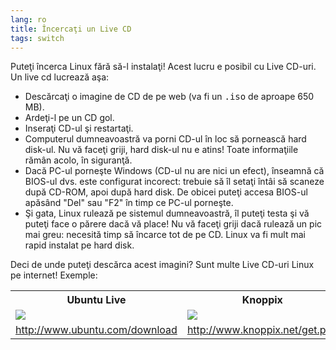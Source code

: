 ```yaml
---
lang: ro
title: Încercaţi un Live CD
tags: switch
---
```


Puteţi încerca Linux fără să-l instalaţi!
Acest lucru e posibil cu Live CD-uri. Un live cd lucrează aşa:


<ul>
<li>Descărcaţi o imagine de CD de pe web (va fi un <tt>.iso</tt> de aproape 650 MB).</li>
<li>Ardeţi-l pe un CD gol.</li>

<li>Inseraţi CD-ul şi restartaţi.</li>

<li>Computerul dumneavoastră va porni CD-ul în loc să pornească hard disk-ul. Nu vă faceţi griji, hard disk-ul nu e atins! Toate informaţiile rămân acolo, în siguranţă.</li>

<li>Dacă PC-ul porneşte Windows (CD-ul nu are nici un efect), înseamnă că BIOS-ul dvs. este
configurat incorect: trebuie să îl setaţi întâi să scaneze după CD-ROM, apoi după hard disk.
De obicei puteţi accesa BIOS-ul apăsând "Del" sau "F2" în timp ce PC-ul porneşte.</li>
<li>Şi gata, Linux rulează pe sistemul dumneavoastră, îl puteţi testa şi vă puteţi
face o părere dacă vă place! Nu vă faceţi griji dacă rulează un pic mai greu: necesită timp
să încarce tot de pe CD. Linux va fi mult mai rapid instalat pe hard disk.</li>


</ul>
Deci de unde puteţi descărca acest imagini? Sunt multe Live CD-uri Linux
pe internet! Exemple:


<table cols="2">
<tr>
<th>Ubuntu Live</th>
<th>Knoppix</th>
</tr>

<tr>
<td><a href="Images/ubuntu.png"><img src="Images/ubuntu_thumbnail.png" /></a></td>
<td><a href="Images/knoppix.png"><img src="Images/knoppix_thumbnail.png" /></a></td>
</tr>

<tr>
<td><a 
href="http://www.ubuntu.com/download">http://www.ubuntu.com/download</a></td>
<td><a 
href="http://www.knoppix.net/get.php">http://www.knoppix.net/get.php</a></td>
</tr>

</table>

